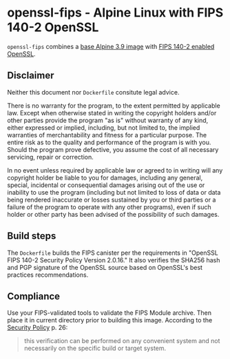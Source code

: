 # openssl-fips - Alpine Linux with FIPS 140-2 OpenSSL

`openssl-fips` combines a [base Alpine 3.9 image](https://hub.docker.com/_/alpine/) with
[FIPS 140-2 enabled OpenSSL](https://www.openssl.org/docs/fips.html).

## Disclaimer

Neither this document nor `Dockerfile` consitute legal advice.

There is no warranty for the program, to the extent permitted by applicable law. Except when otherwise stated in writing
the copyright holders and/or other parties provide the program "as is" without warranty of any kind, either expressed or
implied, including, but not limited to, the implied warranties of merchantability and fitness for a particular purpose.
The entire risk as to the quality and performance of the program is with you. Should the program prove defective, you
assume the cost of all necessary servicing, repair or correction.

In no event unless required by applicable law or agreed to in writing will any copyright holder be liable to you for
damages, including any general, special, incidental or consequential damages arising out of the use or inability to use
the program (including but not limited to loss of data or data being rendered inaccurate or losses sustained by you or
third parties or a failure of the program to operate with any other programs), even if such holder or other party has
been advised of the possibility of such damages.

## Build steps

The `Dockerfile` builds the FIPS canister per the requirements in "OpenSSL FIPS 140-2 Security Policy Version 2.0.16." 
It also verifies the SHA256 hash and PGP signature of the OpenSSL source based on OpenSSL's best practices
recommendations.

## Compliance

Use your FIPS-validated tools to validate the FIPS Module archive. Then place it in current directory prior to building
this image. According to the [Security
Policy](https://csrc.nist.gov/CSRC/media/projects/cryptographic-module-validation-program/documents/security-policies/140sp2398.pdf)
p. 26:

> this verification can be performed on any convenient system and not necessarily on the specific build or target
system.
